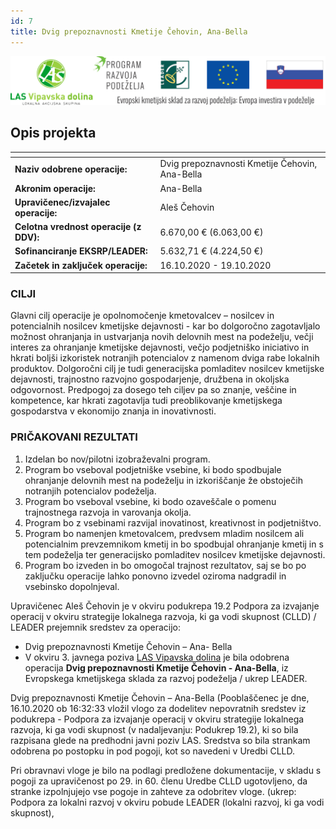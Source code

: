 ```yaml
---
id: 7
title: Dvig prepoznavnosti Kmetije Čehovin, Ana-Bella
---
```


<div class="logos">

![](images/logotipi.svg)

</div>

<besedilo levo>

## Opis projekta

| <!-- --> | <!-- --> |
|---|---|
|__Naziv odobrene operacije:__| Dvig prepoznavnosti Kmetije Čehovin, Ana-Bella |
|__Akronim operacije:__| Ana-Bella |
|__Upravičenec/izvajalec operacije:__| Aleš Čehovin |
|__Celotna vrednost operacije (z DDV):__| 6.670,00 € (6.063,00 €)|
|__Sofinanciranje EKSRP/LEADER:__| 5.632,71 € (4.224,50 €) |
|__Začetek in zaključek operacije:__| 16.10.2020 - 19.10.2020 |

### CILJI

Glavni cilj operacije je opolnomočenje kmetovalcev – nosilcev in potencialnih nosilcev kmetijske dejavnosti - kar bo dolgoročno zagotavljalo možnost ohranjanja in ustvarjanja novih delovnih mest na podeželju, večji interes za ohranjanje kmetijske dejavnosti, večjo podjetniško iniciativo in hkrati boljši izkoristek notranjih potencialov z namenom dviga rabe lokalnih produktov. Dolgoročni cilj je tudi generacijska pomladitev nosilcev kmetijske dejavnosti, trajnostno razvojno gospodarjenje, družbena in okoljska odgovornost. Predpogoj  za dosego teh ciljev pa so znanje, veščine in kompetence, kar hkrati zagotavlja tudi preoblikovanje kmetijskega  gospodarstva v ekonomijo znanja in inovativnosti.

### PRIČAKOVANI REZULTATI 

1. Izdelan bo nov/pilotni izobraževalni program.  
2. Program bo vseboval podjetniške vsebine, ki bodo spodbujale ohranjanje delovnih mest na podeželju in izkoriščanje že obstoječih notranjih potencialov podeželja.
3. Program bo vseboval vsebine, ki bodo ozaveščale o pomenu trajnostnega razvoja in varovanja okolja.
4. Program bo z vsebinami razvijal inovatinost, kreativnost in podjetništvo.
5. Program bo namenjen kmetovalcem, predvsem mladim nosilcem ali potencialnim prevzemnikom kmetij in bo spodbujal ohranjanje kmetij in s tem podeželja ter generacijsko pomladitev nosilcev kmetijske dejavnosti.
6. Program bo izveden in bo omogočal trajnost rezultatov, saj se bo po zaključku operacije lahko ponovno izvedel oziroma nadgradil in vsebinsko dopolnjeval.

Upravičenec Aleš Čehovin je v okviru podukrepa 19.2 Podpora za izvajanje operacij v okviru strategije lokalnega razvoja, ki ga vodi skupnost (CLLD) / LEADER prejemnik sredstev za operacijo:

- Dvig prepoznavnosti Kmetije Čehovin – Ana- Bella
- V okviru 3. javnega poziva [LAS Vipavska dolina](https://www.las-vipavskadolina.si) je bila odobrena operacija **Dvig prepoznavnosti Kmetije Čehovin - Ana-Bella**, iz Evropskega kmetijskega sklada za razvoj podeželja / ukrep LEADER.

Dvig prepoznavnosti Kmetije Čehovin – Ana-Bella (Pooblaščenec je dne, 16.10.2020 ob 16:32:33 vložil vlogo za dodelitev nepovratnih sredstev iz podukrepa - Podpora za izvajanje operacij v okviru strategije lokalnega razvoja, ki ga vodi skupnost (v nadaljevanju: Podukrep 19.2), ki so bila razpisana
glede na predhodni javni poziv LAS. Sredstva so bila strankam odobrena po postopku in pod pogoji, kot so navedeni v Uredbi CLLD. 

Pri obravnavi vloge je bilo na podlagi predložene dokumentacije, v skladu s pogoji za upravičenost po 29. in 60. členu Uredbe CLLD ugotovljeno, da stranke izpolnjujejo vse pogoje in zahteve za odobritev vloge. (ukrep: Podpora za lokalni razvoj v okviru pobude LEADER (lokalni razvoj, ki ga vodi skupnost),

</besedilo>
